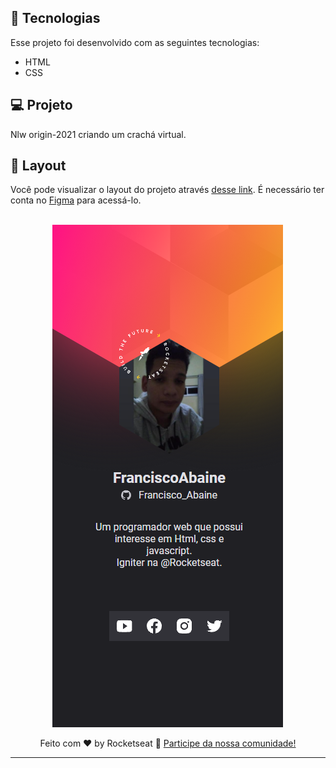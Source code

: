 


## 🚀 Tecnologias

Esse projeto foi desenvolvido com as seguintes tecnologias:

- HTML
- CSS


## 💻 Projeto

Nlw origin-2021 criando um crachá virtual.

## 🔖 Layout

Você pode visualizar o layout do projeto através [desse link](https://www.figma.com/file/KAzvHkPbzMwIGtB7Eva180/%5BNLW-Heat---Mission%3A-Origin%5D-DoWhile2021-(Community)?node-id=61385%3A101). É necessário ter conta no [Figma](https://figma.com) para acessá-lo.

<br>

<center><img src="/images/projeto_exemplo.png" alt="image de projeto_exemplo" /><center>

Feito com ♥ by Rocketseat :wave: [Participe da nossa comunidade!](https://discordapp.com/invite/gCRAFhc)

---


